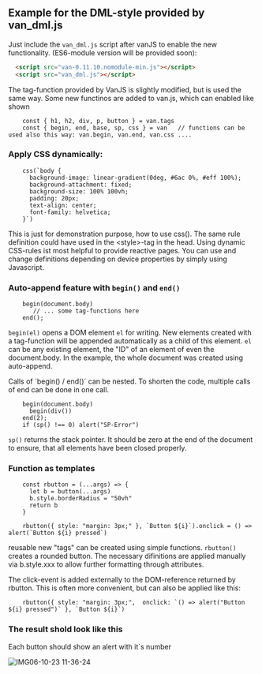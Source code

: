## Example for the DML-style provided by van_dml.js

Just include the `van_dml.js` script after vanJS to enable the new functionality. (ES6-module version will be provided soon):
```HTML
  <script src="van-0.11.10.nomodule-min.js"></script>
  <script src="van_dml.js"></script>
```

The tag-function provided by VanJS is slightly modified, but is used the same way. Some new functinos are added to van.js, which can enabled like shown
```JS
    const { h1, h2, div, p, button } = van.tags
    const { begin, end, base, sp, css } = van   // functions can be used also this way: van.begin, van.end, van.css ....
```


### Apply CSS dynamically:
```JS
    css(`body {
      background-image: linear-gradient(0deg, #6ac 0%, #eff 100%);
      background-attachment: fixed;
      background-size: 100% 100vh;
      padding: 20px;
      text-align: center;
      font-family: helvetica;
    }`)
```
This is just for demonstration purpose, how to use css(). The same rule definition could have used in the \<style\>-tag in the head.
Using dynamic CSS-rules ist most helpful to provide reactive pages. You can use and change definitions depending on device properties by simply using Javascript. 

### Auto-append feature with `begin()` and `end()` 
```JS
    begin(document.body)
       // ... some tag-functions here
    end();
```
`begin(el)` opens a DOM element `el` for writing. New elements created with a tag-function will be appended automatically as a child of this element. `el` can be any existing element, the "ID" of an element of even the document.body. In the example, the whole document was created using auto-append.

Calls of `begin() / end()´ can be nested. To shorten the code, multiple calls of end can be done in one call. 
```JS
    begin(document.body)
      begin(div())
    end(2);
    if (sp() !== 0) alert("SP-Error")
```
`sp()` returns the stack pointer. It should be zero at the end of the document to ensure, that all elements have been closed properly.


### Function as templates
```JS
    const rbutton = (...args) => {
      let b = button(...args)
      b.style.borderRadius = "50vh"
      return b
    }
    
    rbutton({ style: "margin: 3px;" }, `Button ${i}`).onclick = () => alert(`Button ${i} pressed`)
```
reusable new "tags" can be created using simple functions. `rbutton()` creates a rounded button. The necessary difinitions are applied manually via b.style.xxx to allow further formatting through attributes. 

The click-event is added externally to the DOM-reference returned by rbutton. This is often more convenient, but can also be applied like this:
```JS
    rbutton({ style: "margin: 3px;",  onclick: `() => alert("Button ${i} pressed")` }, `Button ${i}`)
```

### The result shold look like this

Each button should show an alert with it´s number

![IMG06-10-23 11-36-24](https://github.com/efpage/van/assets/29945129/53795149-39e5-4639-9f67-e49e085b138f)

